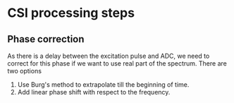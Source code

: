 # CSI processing steps

## Phase correction
As there is a delay between the excitation pulse and ADC, we need to correct for this phase if we want to use real part of the spectrum. There are two options 
1. Use Burg's method to extrapolate till the beginning of time.
2. Add linear phase shift with respect to the frequency.
